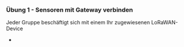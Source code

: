 
### Übung 1 - Sensoren mit Gateway verbinden


Jeder Gruppe beschäftigt sich mit einem Ihr zugewiesenen LoRaWAN-Device

*
 
